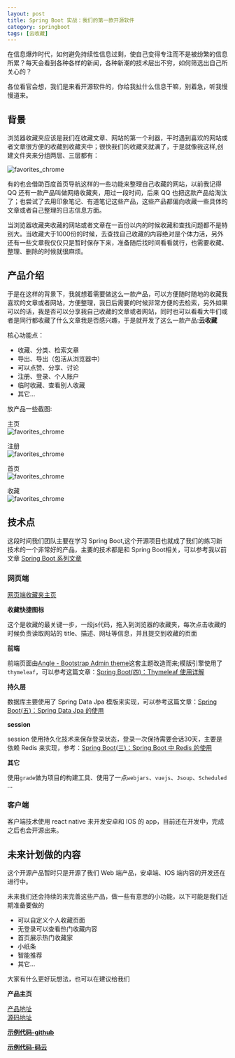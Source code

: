 ```yaml
---
layout: post
title: Spring Boot 实战：我们的第一款开源软件
category: springboot
tags: [云收藏]
---
```


在信息爆炸时代，如何避免持续性信息过剩，使自己变得专注而不是被纷繁的信息所累？每天会看到各种各样的新闻，各种新潮的技术层出不穷，如何筛选出自己所关心的？

各位看官会想，我们是来看开源软件的，你给我扯什么信息干嘛，别着急，听我慢慢道来。

##  背景

浏览器收藏夹应该是我们在收藏文章、网站的第一个利器，平时遇到喜欢的网站或者文章很方便的收藏到收藏夹中；很快我们的收藏夹就满了，于是就像我这样,创建文件夹来分组两层、三层都有：

![favorites_chrome](http://www.ityouknow.com/assets/images/2016/favorites_chrome.jpg)  

有的也会借助百度首页导航这样的一些功能来整理自己收藏的网站，以前我记得 QQ 还有一款产品叫做网络收藏夹，用过一段时间，后来 QQ 也把这款产品给淘汰了；也尝试了去用印象笔记、有道笔记这些产品，这些产品都偏向收藏一些具体的文章或者自己整理的日志信息方面。

当浏览器收藏夹收藏的网站或者文章在一百份以内的时候收藏和查找问题都不是特别大。当收藏大于1000份的时候，去查找自己收藏的内容绝对是个体力活，另外还有一些文章我仅仅只是暂时保存下来，准备随后找时间看看就行，也需要收藏、整理、删除的时候就很麻烦。

## 产品介绍

于是在这样的背景下，我就想着需要做这么一款产品，可以方便随时随地的收藏我喜欢的文章或者网站，方便整理，我日后需要的时候非常方便的去检索，另外如果可以的话，我是否可以分享我自己收藏的文章或者网站，同时也可以看看大牛们或者是同行都收藏了什么文章我是否感兴趣，于是就开发了这么一款产品:**云收藏**

核心功能点：

- 收藏、分类、检索文章
- 导出、导出（包活从浏览器中）
- 可以点赞、分享、讨论
- 注册、登录、个人账户
- 临时收藏、查看别人收藏
- 其它...

放产品一些截图:

主页  
![favorites_chrome](http://www.ityouknow.com/assets/images/2016/favorites_index.png)  

注册  
![favorites_chrome](http://www.ityouknow.com/assets/images/2016/favorites_register.png)  

首页  
![favorites_chrome](http://www.ityouknow.com/assets/images/2016/favorites_home.png)  

收藏  
![favorites_chrome](http://www.ityouknow.com/assets/images/2016/favorites_collect.png)  


## 技术点

这段时间我们团队主要在学习 Spring Boot,这个开源项目也就成了我们的练习新技术的一个非常好的产品，主要的技术都是和 Spring Boot相关，可以参考我以前文章 [Spring Boot 系列文章](http://www.ityouknow.com/spring-boot.html)

### 网页端

[网页端收藏夹主页](https://cloudfavorites.github.io/favorites-web/)

**收藏快捷图标**

这个是收藏的最关键一步，一段js代码，拖入到浏览器的收藏夹，每次点击收藏的时候负责读取网站的 title、描述、网址等信息，并且提交到收藏的页面


**前端**

前端页面由[Angle - Bootstrap Admin theme](https://wrapbootstrap.com/theme/angle-bootstrap-admin-template-WB04HF123)这套主题改造而来;模版引擎使用了`thymeleaf`，可以参考这篇文章：[Spring Boot(四)：Thymeleaf 使用详解](http://www.ityouknow.com/springboot/2016/05/01/spring-boot-thymeleaf.html)
 
**持久层**

数据库主要使用了 Spring Data Jpa 模版来实现，可以参考这篇文章：[Spring Boot(五)：Spring Data Jpa 的使用](http://www.ityouknow.com/springboot/2016/08/20/spring-boo-jpa.html)

**session**

session 使用持久化技术来保存登录状态，登录一次保持需要会话30天，主要是依赖 Redis 来实现，参考：[Spring Boot(三)：Spring Boot 中 Redis 的使用](http://www.ityouknow.com/springboot/2016/03/06/spring-boot-redis.html)

**其它**

使用`grade`做为项目的构建工具、使用了一点`webjars`、`vuejs`、`Jsoup`、`Scheduled` ...


### 客户端

客户端技术使用 react native 来开发安卓和 IOS 的 app，目前还在开发中，完成之后也会开源出来。


## 未来计划做的内容

这个开源产品暂时只是开源了我们 Web 端产品，安卓端、IOS 端内容的开发还在进行中。

未来我们还会持续的来完善这些产品，做一些有意思的小功能，以下可能是我们近期准备要做的

- 可以自定义个人收藏页面
- 无登录可以查看热门收藏内容
- 首页展示热门收藏家
- 小纸条
- 智能推荐
- 其它...

大家有什么更好玩想法，也可以在建议给我们


**产品主页**  

[产品地址](http://favorites.ren/)  
[源码地址](https://cloudfavorites.github.io/favorites-web/)


**[示例代码-github](https://github.com/cloudfavorites/favorites-web)**

**[示例代码-码云](https://gitee.com/ityouknow/favorites-web)**